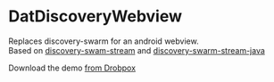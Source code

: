 # DatDiscoveryWebview
Replaces discovery-swarm for an android webview. <br>
Based on [discovery-swam-stream](https://github.com/RangerMauve/discovery-swarm-stream)
and [discovery-swarm-stream-java](https://github.com/fsteff/discovery-swarm-stream-java)

Download the demo [from Drobpox](https://www.dropbox.com/s/jlbwk7ueleu8kzm/WebViewDemo.apk?dl=1)